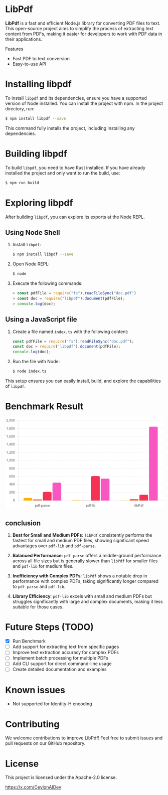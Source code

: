 # LibPdf

**LibPdf** is a fast and efficient Node.js library for converting PDF files to text. This open-source project aims to
simplify the process of extracting text content from PDFs, making it easier for developers to work with PDF data in
their applications.

Features

- Fast PDF to text conversion
- Easy-to-use API

# Installing libpdf

To install `libpdf` and its dependencies, ensure you have a supported version of Node installed. You can install the
project with npm. In the project directory, run:

```bash
$ npm install libpdf --save
```

This command fully installs the project, including installing any dependencies.

# Building libpdf

To build `libpdf`, you need to have Rust installed. If you have already installed the project and only want to run the
build, use:

```bash
$ npm run build
```

# Exploring libpdf

After building `libpdf`, you can explore its exports at the Node REPL.

## Using Node Shell

1. Install `libpdf`:
   ```bash
   $ npm install libpdf --save
   ```

2. Open Node REPL:
   ```bash
   $ node
   ```

3. Execute the following commands:
   ```javascript
   > const pdfFile = require("fs").readFileSync("doc.pdf")
   > const doc = require("libpdf").document(pdfFile);
   > console.log(doc);
   ```

## Using a JavaScript file

1. Create a file named `index.ts` with the following content:

   ```javascript
   const pdfFile = require('fs').readFileSync("doc.pdf");
   const doc = require('libpdf').document(pdfFile);
   console.log(doc);
   ```

2. Run the file with Node:

   ```bash
   $ node index.ts
   ```

This setup ensures you can easily install, build, and explore the capabilities of `libpdf`.

# Benchmark Result

![Benchmarking PDF Libraries.png](./benchmark%2FBenchmarking%20PDF%20Libraries.png)

## conclusion

1. **Best for Small and Medium PDFs**: `libPdf` consistently performs the fastest for small and medium PDF files,
   showing significant speed advantages over `pdf-lib` and `pdf-parse`.

2. **Balanced Performance**: `pdf-parse` offers a middle-ground performance across all file sizes but is generally
   slower than `libPdf` for smaller files and `pdf-lib` for medium files.

3. **Inefficiency with Complex PDFs**: `libPdf` shows a notable drop in performance with complex PDFs, taking
   significantly longer compared to `pdf-parse` and `pdf-lib`.

4. **Library Efficiency**: `pdf-lib` excels with small and medium PDFs but struggles significantly with large and
   complex documents, making it less suitable for those cases.

# Future Steps (TODO)

- [x] Run Benchmark
- [ ] Add support for extracting text from specific pages
- [ ] Improve text extraction accuracy for complex PDFs
- [ ] Implement batch processing for multiple PDFs
- [ ] Add CLI support for direct command-line usage
- [ ] Create detailed documentation and examples

# Known issues

- Not supported for Identity-H encoding

# Contributing

We welcome contributions to improve LibPdf! Feel free to submit issues and pull requests on our GitHub repository.

# License

This project is licensed under the Apache-2.0 license.

https://x.com/CeylonAIDev
